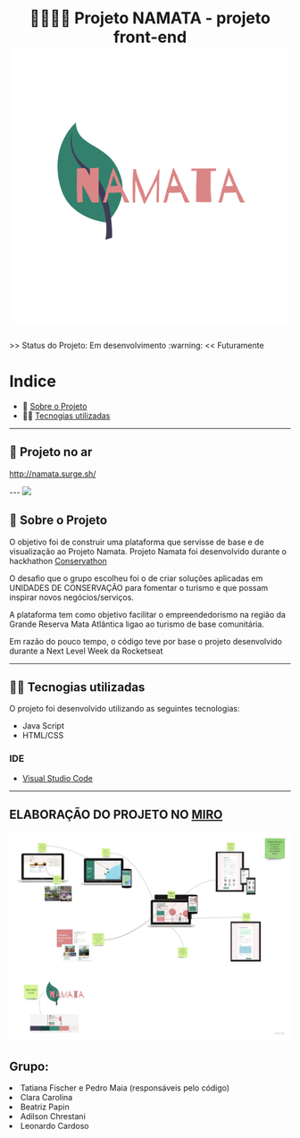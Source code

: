 
<h1 align="center">
🍃🍃🍃🍃 Projeto NAMATA - projeto front-end
 
 <img  src="./NAMATA_3.png"/>  
</h1>

 

<p>
 >> Status do Projeto: Em desenvolvimento :warning: <<  
  Futuramente
  
</p>

# Indice

- :rocket: [Sobre o Projeto](#rocket-sobre-o-projeto)
- 👨‍💻️ [Tecnogias utilizadas](#%EF%B8%8F-tecnogias-utilizadas)


---

## 🚀 Projeto no ar
http://namata.surge.sh/

<p>
---
 <img src="./gif-projeto-base-web.gif"/>  

## :rocket: Sobre o Projeto

 O objetivo foi de construir uma plataforma que servisse de base e de visualização ao Projeto Namata.
Projeto Namata foi desenvolvido durante o hackhathon [Conservathon](https://conservathon.teiadesolucoes.com.br/)

O desafio que o grupo escolheu foi o de criar soluções aplicadas em UNIDADES DE CONSERVAÇÃO para fomentar o turismo e que possam inspirar novos negócios/serviços.

A plataforma tem como objetivo facilitar o empreendedorismo na região da Grande Reserva Mata Atlântica ligao ao turismo de base comunitária.

Em razão do pouco tempo, o código teve por base o projeto desenvolvido durante a Next Level Week da Rocketseat


---

## 👨‍💻️ Tecnogias utilizadas

O projeto foi desenvolvido utilizando as seguintes tecnologias:

- Java Script
- HTML/CSS



### IDE

- [Visual Studio Code](https://code.visualstudio.com/)

---

## ELABORAÇÃO DO PROJETO NO [MIRO](https://miro.com/app/board/o9J_ki_aLuM=/)
 <img src="./namata.jpg"/> 


## Grupo:

<li>Tatiana Fischer e Pedro Maia (responsáveis pelo código)</li>
<li>Clara Carolina</li>
<li>Beatriz Papin</li>
<li>Adilson Chrestani</li>
<li>Leonardo Cardoso</li>
